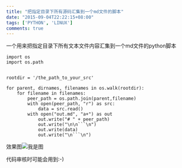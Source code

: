 ```yaml
---
title: "把指定目录下所有源码汇集到一个md文件的脚本"
date: "2015-09-04T22:22:15+08:00"
tags: ['PYTHON', 'LINUX']
comments: true
---
```


一个用来把指定目录下所有文本文件内容汇集到一个md文件的python脚本

```
import os
import os.path


rootdir = '/the_path_to_your_src'

for parent, dirnames, filenames in os.walk(rootdir):
    for filename in filenames:
        peer_path = os.path.join(parent,filename)
        with open(peer_path, "r") as src:
        	data = src.read()
        with open("out.md", "a+") as out
            out.write("# " + peer_path)
            out.write("\n\n```\n")
            out.write(data)
            out.write("\n```\n")

```

效果图![我是图](http://7xivdp.com1.z0.glb.clouddn.com/blog/image/2015-09-04%2023%3A03%3A58.png/xyz) 

代码审核时可能会用到:-)
